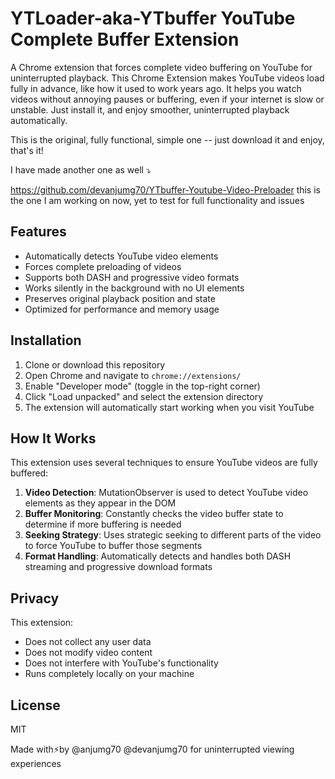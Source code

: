 # YTLoader-aka-YTbuffer YouTube Complete Buffer Extension

A Chrome extension that forces complete video buffering on YouTube for uninterrupted playback.
This Chrome Extension makes YouTube videos load fully in advance, like how it used to work years ago. It helps you watch videos without annoying pauses or buffering, even if your internet is slow or unstable. Just install it, and enjoy smoother, uninterrupted playback automatically.

This is the original, fully functional, simple one -- just download it and enjoy, that's it!


I have made another one as well ⤵️

https://github.com/devanjumg70/YTbuffer-Youtube-Video-Preloader   this is the one I am working on now, yet to test for full functionality and issues

## Features

- Automatically detects YouTube video elements
- Forces complete preloading of videos
- Supports both DASH and progressive video formats
- Works silently in the background with no UI elements
- Preserves original playback position and state
- Optimized for performance and memory usage

## Installation

1. Clone or download this repository
2. Open Chrome and navigate to `chrome://extensions/`
3. Enable "Developer mode" (toggle in the top-right corner)
4. Click "Load unpacked" and select the extension directory
5. The extension will automatically start working when you visit YouTube

## How It Works

This extension uses several techniques to ensure YouTube videos are fully buffered:

1. **Video Detection**: MutationObserver is used to detect YouTube video elements as they appear in the DOM
2. **Buffer Monitoring**: Constantly checks the video buffer state to determine if more buffering is needed
3. **Seeking Strategy**: Uses strategic seeking to different parts of the video to force YouTube to buffer those segments
4. **Format Handling**: Automatically detects and handles both DASH streaming and progressive download formats

## Privacy

This extension:
- Does not collect any user data
- Does not modify video content
- Does not interfere with YouTube's functionality
- Runs completely locally on your machine

## License

MIT

Made with⚡by @anjumg70 @devanjumg70 for uninterrupted viewing experiences
